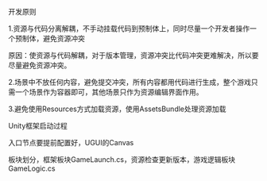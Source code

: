 开发原则

1.资源与代码分离解耦，不手动挂载代码到预制体上，同时尽量一个开发者操作一个预制体，避免资源冲突

原因：使资源与代码解耦，对于版本管理，资源冲突比代码冲突更难解决，所以要尽量避免资源冲突。

2.场景中不放任何内容，避免提交冲突，所有内容都用代码进行生成，整个游戏只需一个场景作为容器即可，其他场景只作为资源编辑界面作用。

3.避免使用Resources方式加载资源，使用AssetsBundle处理资源加载



Unity框架启动过程

入口节点要提前配置好，UGUI的Canvas

板块划分，框架板块GameLaunch.cs，资源检查更新版本，游戏逻辑板块GameLogic.cs